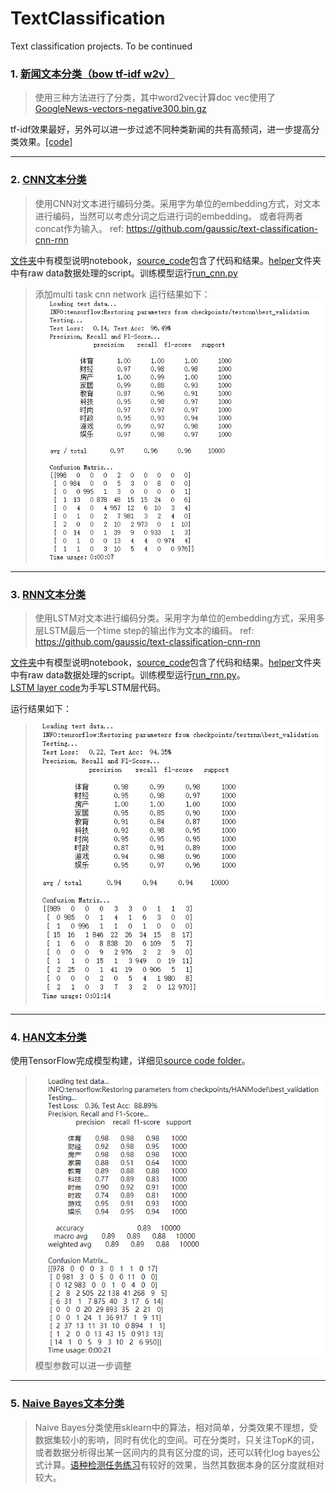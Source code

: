 # TextClassification
Text classification projects.         To be continued

### 1. [新闻文本分类（bow tf-idf w2v）](ch_text_classification/)
   > 使用三种方法进行了分类，其中word2vec计算doc vec使用了[GoogleNews-vectors-negative300.bin.gz](https://github.com/mmihaltz/word2vec-GoogleNews-vectors)
   
   tf-idf效果最好，另外可以进一步过滤不同种类新闻的共有高频词，进一步提高分类效果。[[code]](ch_text_classification/ch_text_classification.ipynb)

***
### 2. [CNN文本分类](CNN_text_classification/)
   > 使用CNN对文本进行编码分类。采用字为单位的embedding方式，对文本进行编码，当然可以考虑分词之后进行词的embedding。
   > 或者将两者concat作为输入。
   > ref: https://github.com/gaussic/text-classification-cnn-rnn
   
   [文件夹](CNN_text_classification/)中有模型说明notebook，[source_code](CNN_text_classification/source_code/)包含了代码和结果。[helper](CNN_text_classification/source_code/helper/)文件夹中有raw data数据处理的script。训练模型运行[run_cnn.py](CNN_text_classification/source_code/run_cnn.py)
   > 添加multi task cnn network
   运行结果如下：
   > ![pic](pic/pic.png)
   
***
### 3. [RNN文本分类](RNN_text_classification/)
   > 使用LSTM对文本进行编码分类。采用字为单位的embedding方式，采用多层LSTM最后一个time step的输出作为文本的编码。
   > ref: https://github.com/gaussic/text-classification-cnn-rnn
   
   [文件夹](RNN_text_classification/)中有模型说明notebook，[source_code](RNN_text_classification/source_code/)包含了代码和结果。[helper](RNN_text_classification/source_code/helper/)文件夹中有raw data数据处理的script。训练模型运行[run_rnn.py](RNN_text_classification/source_code/run_rnn.py)。  
   [LSTM layer code](RNN_text_classification/lstm_layer_implement.py)为手写LSTM层代码。
   
   运行结果如下：
   > ![pic2](pic/pic2.png)  

***
### 4. [HAN文本分类](HAN_text_classification/)
   使用TensorFlow完成模型构建，详细见[source code folder](HAN_text_classification/)。
   > ![pic](pic/pic3.png)  
   > 模型参数可以进一步调整

***
### 5. [Naive Bayes文本分类](NB_classification/)
   > Naive Bayes分类使用sklearn中的算法，相对简单，分类效果不理想，受数据集较小的影响，同时有优化的空间。可在分类时，只关注TopK的词，或者数据分析得出某一区间内的具有区分度的词，还可以转化log bayes公式计算。[语种检测任务练习](NB_classification/Language-Detector(Exercise)/)有较好的效果，当然其数据本身的区分度就相对较大。
